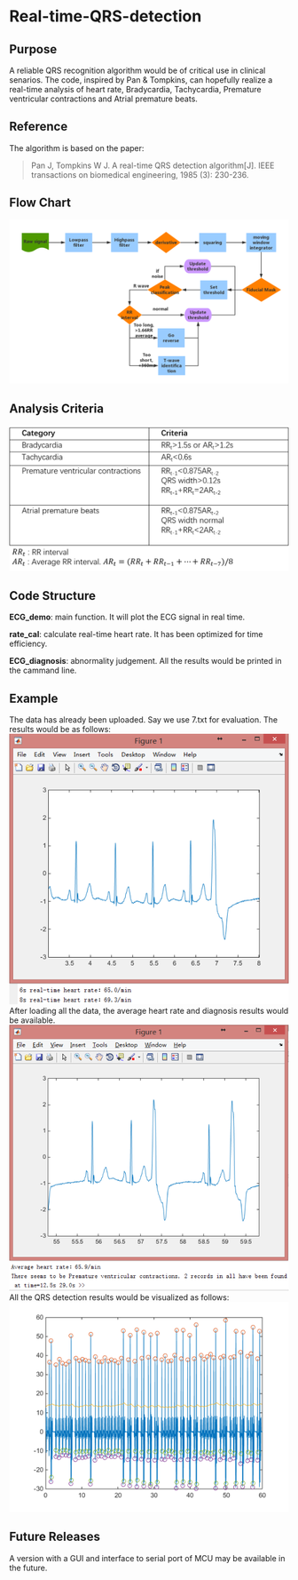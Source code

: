 # Real-time-QRS-detection
## Purpose
A reliable QRS recognition algorithm would be of critical use in clinical senarios. The code, inspired by Pan & Tompkins, can hopefully realize a real-time analysis of heart rate, Bradycardia, Tachycardia, Premature ventricular contractions and Atrial premature beats.
## Reference
The algorithm is based on the paper: 
>Pan J, Tompkins W J. A real-time QRS detection algorithm[J]. IEEE transactions on biomedical engineering, 1985 (3): 230-236.
## Flow Chart
![Alt text](/imgs/ECG_detect.png)
## Analysis Criteria
![Alt text](/imgs/criteria.png)
## Code Structure
**ECG_demo**: main function. It will plot the ECG signal in real time.   

**rate_cal**: calculate real-time heart rate. It has been optimized for time efficiency.   

**ECG_diagnosis**: abnormality judgement. All the results would be printed in the cammand line.   
## Example
The data has already been uploaded. Say we use 7.txt for evaluation. The results would be as follows:
![Alt text](/imgs/result_screenshot.png)  
After loading all the data, the average heart rate and diagnosis results would be available.
![Alt text](/imgs/result_screenshot2.png)  
All the QRS detection results would be visualized as follows:
![Alt text](/imgs/result_QRSdetect.png)
## Future Releases
A version with a GUI and interface to serial port of MCU may be available in the future.
